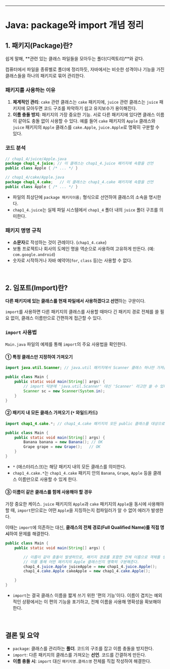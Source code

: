 

---

# Java: package와 import 개념 정리


## 1. 패키지(Package)란?

쉽게 말해, **관련 있는 클래스 파일들을 모아두는 폴더(디렉토리)**와 같다.

컴퓨터에서 파일을 종류별로 폴더에 정리하듯, 자바에서는 비슷한 성격이나 기능을 가진 클래스들을 하나의 패키지로 묶어 관리한다.

### 패키지를 사용하는 이유

1.  **체계적인 관리**: `cake` 관련 클래스는 `cake` 패키지에, `juice` 관련 클래스는 `juice` 패키지에 모아두면 코드 구조를 파악하기 쉽고 유지보수가 용이해진다.
2.  **이름 충돌 방지**: 패키지의 가장 중요한 기능. 서로 다른 패키지에 있다면 클래스 이름이 같아도 충돌 없이 사용할 수 있다. 예를 들어 `cake` 패키지의 `Apple` 클래스와 `juice` 패키지의 `Apple` 클래스를 `cake.Apple`, `juice.Apple`로 명확히 구분할 수 있다.

### 코드 분석

```java
// chap1_4/juice/Apple.java
package chap1_4.juice; // 이 클래스는 chap1_4.juice 패키지에 속함을 선언
public class Apple { /* ... */ }

// chap1_4/cake/Apple.java
package chap1_4.cake;   // 이 클래스는 chap1_4.cake 패키지에 속함을 선언
public class Apple { /* ... */ }
```

-   파일의 최상단에 `package 패키지이름;` 형식으로 선언하여 클래스의 소속을 명시한다.
-   `chap1_4.juice`는 실제 파일 시스템에서 `chap1_4` 폴더 내의 `juice` 폴더 구조를 의미한다.

### 패키지 명명 규칙

-   **소문자**로 작성하는 것이 관례이다. (`chap1_4.cake`)
-   보통 프로젝트나 회사의 도메인 명을 역순으로 사용하여 고유하게 만든다. (예: `com.google.android`)
-   숫자로 시작하거나 자바 예약어(`for`, `class` 등)는 사용할 수 없다.

<br>

## 2. 임포트(Import)란?

**다른 패키지에 있는 클래스를 현재 파일에서 사용하겠다고 선언**하는 구문이다.

`import`를 사용하면 다른 패키지의 클래스를 사용할 때마다 긴 패키지 경로 전체를 쓸 필요 없이, 클래스 이름만으로 간편하게 접근할 수 있다.

### `import` 사용법

`Main.java` 파일의 예제를 통해 `import`의 주요 사용법을 확인한다.

#### ① 특정 클래스만 지정하여 가져오기

```java
import java.util.Scanner; // java.util 패키지에서 Scanner 클래스 하나만 가져옴

public class Main {
    public static void main(String[] args) {
        // import 덕분에 'java.util.Scanner' 대신 'Scanner' 라고만 쓸 수 있다.
        Scanner sc = new Scanner(System.in);
    }
}
```

#### ② 패키지 내 모든 클래스 가져오기 (`*` 와일드카드)

```java
import chap1_4.cake.*; // chap1_4.cake 패키지의 모든 public 클래스를 대상으로 함

public class Main {
    public static void main(String[] args) {
        Banana banana = new Banana(); // OK
        Grape grape = new Grape();   // OK
    }
}
```

-   `*` (애스터리스크)는 해당 패키지 내의 모든 클래스를 의미한다.
-   `chap1_4.cake.*`는 `chap1_4.cake` 패키지 안의 `Banana`, `Grape`, `Apple` 등을 클래스 이름만으로 사용할 수 있게 한다.

#### ③ 이름이 같은 클래스를 함께 사용해야 할 경우

가장 중요한 케이스. `juice` 패키지의 `Apple`과 `cake` 패키지의 `Apple`을 동시에 사용해야 할 때, `import`만으로는 어떤 `Apple`을 지칭하는지 컴파일러가 알 수 없어 에러가 발생한다.

이때는 `import`에 의존하는 대신, **클래스의 전체 경로(Full Qualified Name)를 직접 명시**하여 문제를 해결한다.

```java
public class Main {
    public static void main(String[] args) {

        // 이름이 같아 충돌이 발생하므로, 패키지 경로를 포함한 전체 이름으로 객체를 생성한다.
        // 이를 통해 어떤 패키지의 Apple 클래스인지 명확히 구분해준다.
        chap1_4.juice.Apple juiceApple = new chap1_4.juice.Apple();
        chap1_4.cake.Apple cakeApple = new chap1_4.cake.Apple();

    }
}
```

-   `import`는 결국 클래스 이름을 짧게 쓰기 위한 '편의 기능'이다. 이름이 겹치는 예외적인 상황에서는 이 편의 기능을 포기하고, 전체 이름을 사용해 명확성을 확보해야 한다.

<br>

## 결론 및 요약

-   `package`: 클래스를 관리하는 **폴더**. 코드의 구조를 잡고 이름 충돌을 방지한다.
-   `import`: 다른 패키지의 클래스를 가져오는 **선언**. 코드를 간결하게 만든다.
-   **이름 충돌 시**: `import` 대신 `패키지명.클래스명` 전체를 직접 작성하여 해결한다.
